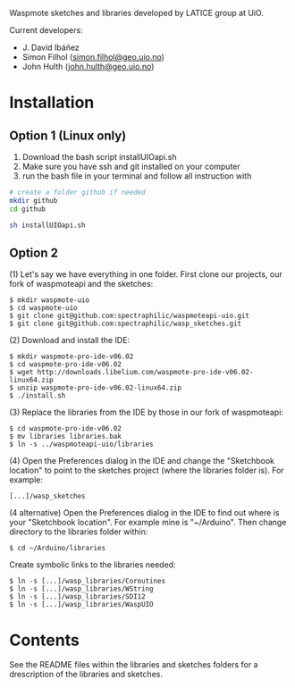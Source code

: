 Waspmote sketches and libraries developed by LATICE group at UiO.

Current developers:
- J. David Ibáñez
- Simon Filhol 	([simon.filhol@geo.uio.no](simon.filhol@geo.uio.no))
- John Hulth	([john.hulth@geo.uio.no](john.hulth@geo.uio.no))

# Installation

## Option 1 (Linux only)
1. Download the bash script installUIOapi.sh
2. Make sure you have ssh and git installed on your computer
3. run the bash file in your terminal and follow all instruction with

```bash
# create a folder github if needed
mkdir github
cd github

sh installUIOapi.sh
```


## Option 2

(1) Let's say we have everything in one folder. First clone our projects, our
fork of waspmoteapi and the sketches:

    $ mkdir waspmote-uio
    $ cd waspmote-uio
    $ git clone git@github.com:spectraphilic/waspmoteapi-uio.git
    $ git clone git@github.com:spectraphilic/wasp_sketches.git

(2) Download and install the IDE:

    $ mkdir waspmote-pro-ide-v06.02
    $ cd waspmote-pro-ide-v06.02
    $ wget http://downloads.libelium.com/waspmote-pro-ide-v06.02-linux64.zip
    $ unzip waspmote-pro-ide-v06.02-linux64.zip
    $ ./install.sh

(3) Replace the libraries from the IDE by those in our fork of waspmoteapi:

    $ cd waspmote-pro-ide-v06.02
    $ mv libraries libraries.bak
    $ ln -s ../waspmoteapi-uio/libraries

(4) Open the Preferences dialog in the IDE and change the "Sketchbook location"
to point to the sketches project (where the libraries folder is). For example:

    [...]/wasp_sketches

(4 alternative) Open the Preferences dialog in the IDE to find out where is
your "Sketchbook location". For example mine is "~/Arduino". Then change
directory to the libraries folder within:

    $ cd ~/Arduino/libraries

Create symbolic links to the libraries needed:

    $ ln -s [...]/wasp_libraries/Coroutines
    $ ln -s [...]/wasp_libraries/WString
    $ ln -s [...]/wasp_libraries/SDI12
    $ ln -s [...]/wasp_libraries/WaspUIO


# Contents

See the README files within the libraries and sketches folders for a
drescription of the libraries and sketches.
